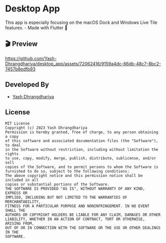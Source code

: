 # Desktop App

This app is especially focusing on the macOS Dock and Windows Live Tile features. - Made with Flutter 💙

## 🎬 Preview

https://github.com/Yash-Dhrangdhariya/desktop_app/assets/72062416/9159a4dc-66db-48c7-8bc2-7457b8edfb93

## Developed By

- [Yash Dhrangdhariya](https://github.com/Yash-Dhrangdhariya)

## License

```text
MIT License
Copyright (c) 2023 Yash Dhrangdhariya
Permission is hereby granted, free of charge, to any person obtaining a copy
of this software and associated documentation files (the "Software"), to deal
in the Software without restriction, including without limitation the rights
to use, copy, modify, merge, publish, distribute, sublicense, and/or sell
copies of the Software, and to permit persons to whom the Software is
furnished to do so, subject to the following conditions:
The above copyright notice and this permission notice shall be included in all
copies or substantial portions of the Software.
THE SOFTWARE IS PROVIDED "AS IS", WITHOUT WARRANTY OF ANY KIND, EXPRESS OR
IMPLIED, INCLUDING BUT NOT LIMITED TO THE WARRANTIES OF MERCHANTABILITY,
FITNESS FOR A PARTICULAR PURPOSE AND NONINFRINGEMENT. IN NO EVENT SHALL THE
AUTHORS OR COPYRIGHT HOLDERS BE LIABLE FOR ANY CLAIM, DAMAGES OR OTHER
LIABILITY, WHETHER IN AN ACTION OF CONTRACT, TORT OR OTHERWISE, ARISING FROM,
OUT OF OR IN CONNECTION WITH THE SOFTWARE OR THE USE OR OTHER DEALINGS IN THE
SOFTWARE.
```
